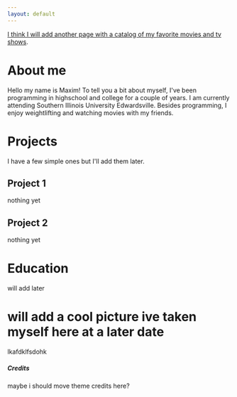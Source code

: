 ```yaml
---
layout: default
---
```


[I think I will add another page with a catalog of my favorite movies and tv shows](./another-page.html).


# About me

Hello my name is Maxim! To tell you a bit about myself, I've been programming in highschool and college for a couple of years. I am currently attending Southern Illinois University Edwardsville. Besides programming, I enjoy weightlifting and watching movies with my friends. 

# Projects

I have a few simple ones but I'll add them later.

## Project 1

nothing yet

## Project 2

nothing yet

# Education

will add later

# will add a cool picture ive taken myself here at a later date

lkafdklfsdohk

##### Credits

maybe i should move theme credits here?